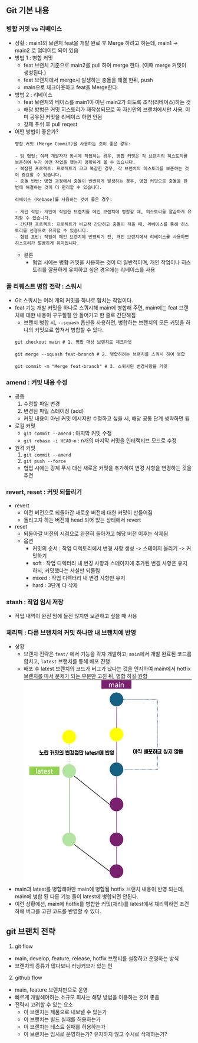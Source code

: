 ## Git 기본 내용
### 병합 커밋 vs 리베이스
- 상황 : main1의 브랜치 feat을 개발 완료 후 Merge 하려고 하는데, main1 -> main2 로 업데이트 되어 있음 
- 방법 1 : 병합 커밋
  - feat 브랜치 기준으로 main2를 pull 하여 merge 한다. (이때 merge 커밋이 생성된다.)
  - feat 브랜치에서 merge시 발생하는 충돌을 해결 한뒤, push 
  - main으로 체크아웃하고 feat을 Merge한다.
- 방법 2 : 리베이스
  - feat 브랜치의 베이스를 main1이 아닌 main2가 되도록 조작(리베이스)하는 것
  - 해당 방법은 커밋 히스토리가 재작성되므로 꼭 자신만의 브랜치에서만 사용. 이미 공유된 커밋을 리베이스 하면 안됨
  - 강제 푸쉬 후 pull reqest
- 어떤 방법이 좋은가?
    ```
    병합 커밋 (Merge Commit)을 사용하는 것이 좋은 경우:
    
    - 팀 협업: 여러 개발자가 동시에 작업하는 경우, 병합 커밋은 각 브랜치의 히스토리를 보존하여 누가 어떤 작업을 했는지 명확하게 볼 수 있습니다.
    - 복잡한 프로젝트: 프로젝트가 크고 복잡한 경우, 각 브랜치의 히스토리를 보존하는 것이 중요할 수 있습니다.
    - 충돌 빈번: 병합 과정에서 충돌이 빈번하게 발생하는 경우, 병합 커밋으로 충돌을 한 번에 해결하는 것이 더 편리할 수 있습니다.
    
    리베이스 (Rebase)를 사용하는 것이 좋은 경우:
    
    - 개인 작업: 개인이 작업한 브랜치를 메인 브랜치에 병합할 때, 히스토리를 깔끔하게 유지할 수 있습니다.
    - 간단한 프로젝트: 프로젝트가 비교적 간단하고 충돌이 적을 때, 리베이스를 통해 히스토리를 선형으로 유지할 수 있습니다.
    - 협업 초반: 작업이 메인 브랜치에 반영되기 전, 개인 브랜치에서 리베이스를 사용하면 히스토리가 깔끔하게 유지됩니다.
    ```
  - 결론 
    - 협업 시에는 병합 커밋을 사용하는 것이 더 일반적이며, 개인 작업이나 히스토리를 깔끔하게 유지하고 싶은 경우에는 리베이스를 사용

### 풀 리퀘스트 병합 전략 : 스쿼시 
- Git 스쿼시는 여러 개의 커밋을 하나로 합치는 작업이다.
- feat 기능 개발 커밋을 하나로 스쿼시해 main에 병합해 주면, main에는 feat 브랜치에 대한 내용이 구구절절 안 들어가고 한 줄로 간단해짐 
  - 브랜치 병합 시, `--squash` 옵션을 사용하면, 병합하는 브랜치의 모든 커밋을 하나의 커밋으로 합쳐서 병합할 수 있다.
  ```shell
  git checkout main # 1. 병합 대상 브랜치로 체크아웃
    
  git merge --squash feat-branch # 2. 병합하려는 브랜치를 스쿼시 하여 병합   
  
  git commit -m "Merge feat-branch" # 3. 스쿼시된 변경사항을 커밋 
  ```
### amend : 커밋 내용 수정
- 공통
  1. 수정할 파일 변경
  2. 변경된 파일 스테이징 (add)
  - 커밋 내용이 아닌 커밋 메시지만 수정하고 싶을 시, 해당 공통 단계 생략하면 됨 
- 로컬 커밋
  - `git commit --amend` : 마지막 커밋 수정 
  - `git rebase -i HEAD~n`  : n개의 마지막 커밋을 인터랙티브 모드로 수정
- 원격 커밋 
  1. `git commit --amend`
  2. `git push --force`
  - 협업 시에는 강제 푸시 대신 새로운 커밋을 추가하여 변경 사항을 변경하는 것을 추천

### revert, reset : 커밋 되돌리기
- revert 
  - 이전 버전으로 되돌아간 새로운 버전에 대한 커밋이 만들어짐 
  - 돌리고자 하는 버전에 head 되어 있는 상태에서 revert 
- reset
  - 되돌아갈 버전의 시점으로 완전히 돌아가고 해당 버전 이후는 삭제됨
  - 옵션
    - 커밋의 순서 : 작업 디렉토리에서 변경 사항 생성 -> 스테이지 올리기 -> 커밋하기 
    - soft : 작업 디렉터리 내 변경 사항과 스테이지에 추가된 변경 사항은 유지하되, 커밋했다는 사실만 되돌림 
    - mixed : 작업 디렉터리 내 변경 사항만 유지 
    - hard : 3단계 다 삭제 

### stash : 작업 임시 저장
- 작업 내역이 완전 맘에 들진 않지만 보관하고 싶을 때 사용 

### 체리픽 : 다른 브랜치의 커밋 하나만 내 브랜치에 반영 
- 상황 
  - 브랜치 전략은 `feat/` 에서 기능을 각자 개발하고, `main`에서 개발 완료된 코드를 합치고, `latest` 브랜치를 통해 배포 진행
  - 배포 후 latest 브랜치의 코드가 버그가 났다는 것을 인지하여 main에서 hotfix 브랜치를 따서 문제가 되는 부분만 고친 뒤, 병합 하길 원함
  ![img.png](images/cherry_pick.png)
- main과 latest를 병합해야만 main에 병합될 hotfix 브랜치 내용이 반영 되는데, main에 병합 된 다른 기능 들이 latest에 병합되면 안된다. 
- 이런 상황에선, main에 hotfix를 병합한 커밋(체리)를 latest에서 체리픽하면 조건하에 버그를 고친 코드를 반영할 수 있다.

## git 브랜치 전략
1. git flow
  - main, develop, feature, release, hotfix 브랜티를 설정하고 운영하는 방식
  - 브랜치의 종류가 많다보니 러닝커브가 있는 편
2. github flow
  - main, feature 브랜치만으로 운영
  - 빠르게 개발해야하는 소규모 회사는 해당 방법을 이용하는 것이 좋음
- 전략시 고려할 수 있는 요소
  - 이 브랜치는 제품으로 내보낼 수 있는가
  - 이 브랜치는 빌드 실패를 허용하는가
  - 이 브랜치는 테스트 실패를 허용하는가
  - 이 브랜치는 임시로 운영하는가? 유지하지 않고 수시로 삭제하는가? 

